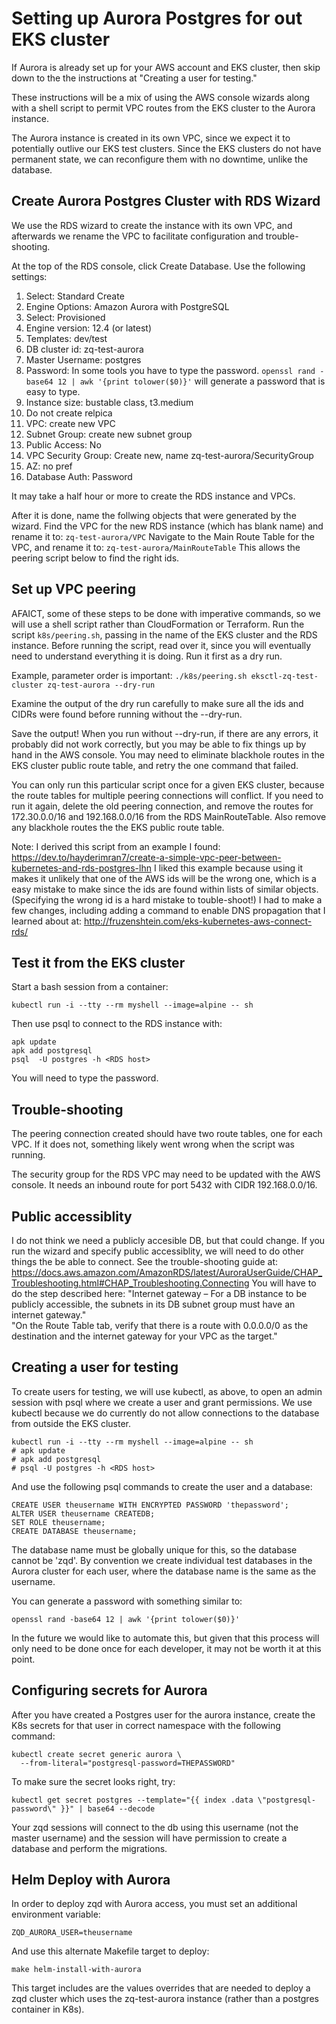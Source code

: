# Setting up Aurora Postgres for out EKS cluster

If Aurora is already set up for your AWS account and EKS cluster, then skip down to the the instructions at "Creating a user for testing."

These instructions will be a mix of using the AWS console wizards along with a shell script to permit VPC routes from the EKS cluster to the Aurora instance.

The Aurora instance is created in its own VPC, since we expect it to potentially outlive our EKS test clusters. Since the EKS clusters do not have permanent state, we can reconfigure them with no downtime, unlike the database.

## Create Aurora Postgres Cluster with RDS Wizard

We use the RDS wizard to create the instance with its own VPC, and afterwards we rename the VPC to facilitate configuration and trouble-shooting.

At the top of the RDS console, click Create Database.
Use the following settings:
1. Select: Standard Create
1. Engine Options: Amazon Aurora with PostgreSQL
1. Select: Provisioned
1. Engine version: 12.4 (or latest)
1. Templates: dev/test
1. DB cluster id: zq-test-aurora
1. Master Username: postgres
1. Password: In some tools you have to type the password.
`openssl rand -base64 12 | awk '{print tolower($0)}'`
will generate a password that is easy to type.
1. Instance size: bustable class, t3.medium
1. Do not create relpica
1. VPC: create new VPC
1. Subnet Group: create new subnet group
1. Public Access: No
1. VPC Security Group: Create new, name zq-test-aurora/SecurityGroup
1. AZ: no pref
1. Database Auth: Password

It may take a half hour or more to create the RDS instance and VPCs.

After it is done, name the follwing objects that were generated by the wizard.
Find the VPC for the new RDS instance (which has  blank name) and rename it to:
`zq-test-aurora/VPC`
Navigate to the Main Route Table for the VPC, and rename it to:
`zq-test-aurora/MainRouteTable`
This allows the peering script below to find the right ids.

## Set up VPC peering

AFAICT, some of these steps to be done with imperative commands, so we will use a shell script rather than CloudFormation or Terraform. Run the script `k8s/peering.sh`, passing in the name of the EKS cluster and the RDS instance. Before running the script, read over it, since you will eventually need to understand everything it is doing. Run it first as a dry run.

Example, parameter order is important:
`./k8s/peering.sh eksctl-zq-test-cluster zq-test-aurora --dry-run`

Examine the output of the dry run carefully to make sure all the ids and CIDRs were found before running without the --dry-run.

Save the output! When you run without --dry-run, if there are any errors, it probably did not work correctly, but you may be able to fix things up by hand in the AWS console. You may need to eliminate blackhole routes in the EKS cluster public route table, and retry the one command that failed.

You can only run this particular script once for a given EKS cluster, because the route tables for multiple peering connections will conflict. If you need to run it again, delete the old peering connection, and remove the routes for 172.30.0.0/16 and 192.168.0.0/16 from the RDS MainRouteTable. Also remove any blackhole routes the the EKS public route table.

Note: I derived this script from an example I found:
https://dev.to/hayderimran7/create-a-simple-vpc-peer-between-kubernetes-and-rds-postgres-lhn
I liked this example because using it makes it unlikely that one of the AWS ids will be the wrong one, which is a easy mistake to make since the ids are found within lists of similar objects. (Specifying the wrong id is a hard mistake to touble-shoot!) I had to make a few changes, including adding a command to enable DNS propagation that I learned about at:
http://fruzenshtein.com/eks-kubernetes-aws-connect-rds/

## Test it from the EKS cluster
Start a bash session from a container:
```
kubectl run -i --tty --rm myshell --image=alpine -- sh
```
Then use psql to connect to the RDS instance with:
```
apk update
apk add postgresql
psql  -U postgres -h <RDS host>
```
You will need to type the password.

## Trouble-shooting

The peering connection created should have two route tables, one for each VPC. If it does not, something likely went wrong when the script was running.

The security group for the RDS VPC may need to be updated with the AWS console. It needs an inbound route for port 5432 with CIDR 192.168.0.0/16.

## Public accessiblity
I do not think we need a publicly accesible DB, but that could change. If you run the wizard and specify public accessiblity, we will need to do other things the be able to connect. See the trouble-shooting guide at: 
https://docs.aws.amazon.com/AmazonRDS/latest/AuroraUserGuide/CHAP_Troubleshooting.html#CHAP_Troubleshooting.Connecting
You will have to do the step described here:
"Internet gateway – For a DB instance to be publicly accessible, the subnets in its DB subnet group must have an internet gateway."  
"On the Route Table tab, verify that there is a route with 0.0.0.0/0 as the destination and the internet gateway for your VPC as the target."

## Creating a user for testing
To create users for testing, we will use kubectl, as above, to open an admin session with psql where we create a user and grant permissions. We use kubectl because we do currently do not allow connections to the database from outside the EKS cluster.
```
kubectl run -i --tty --rm myshell --image=alpine -- sh
# apk update
# apk add postgresql
# psql -U postgres -h <RDS host>
```
And use the following psql commands to create the user and a database:
```
CREATE USER theusername WITH ENCRYPTED PASSWORD 'thepassword';
ALTER USER theusername CREATEDB;
SET ROLE theusername;
CREATE DATABASE theusername;
```
The database name must be globally unique for this, so the database cannot be 'zqd'. By convention we create individual test databases in the Aurora cluster for each user, where the database name is the same as the username.

You can generate a password with something similar to:
```
openssl rand -base64 12 | awk '{print tolower($0)}'
```
In the future we would like to automate this, but given that this process will only need to be done once for each developer, it may not be worth it at this point.

## Configuring secrets for Aurora
After you have created a Postgres user for the aurora instance, create the K8s secrets for that user in correct namespace with the following command:
```
kubectl create secret generic aurora \
  --from-literal="postgresql-password=THEPASSWORD"
```
To make sure the secret looks right, try:
```
kubectl get secret postgres --template="{{ index .data \"postgresql-password\" }}" | base64 --decode
```
Your zqd sessions will connect to the db using this username (not the master username) and the session will have permission to create a database and perform the migrations.

## Helm Deploy with Aurora
In order to deploy zqd with Aurora access, you must set an additional environment variable:
```
ZQD_AURORA_USER=theusername
```
And use this alternate Makefile target to deploy:
```
make helm-install-with-aurora
```
This target includes are the values overrides that are needed to deploy a zqd cluster which uses the zq-test-aurora instance (rather than a postgres container in K8s).

